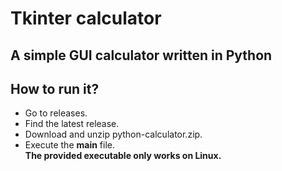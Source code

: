 # Tkinter calculator
## A simple GUI calculator written in Python
## How to run it?
- Go to releases.
- Find the latest release.
- Download and unzip python-calculator.zip.
- Execute the **main** file. <br/>
**The provided executable only works on Linux.**
